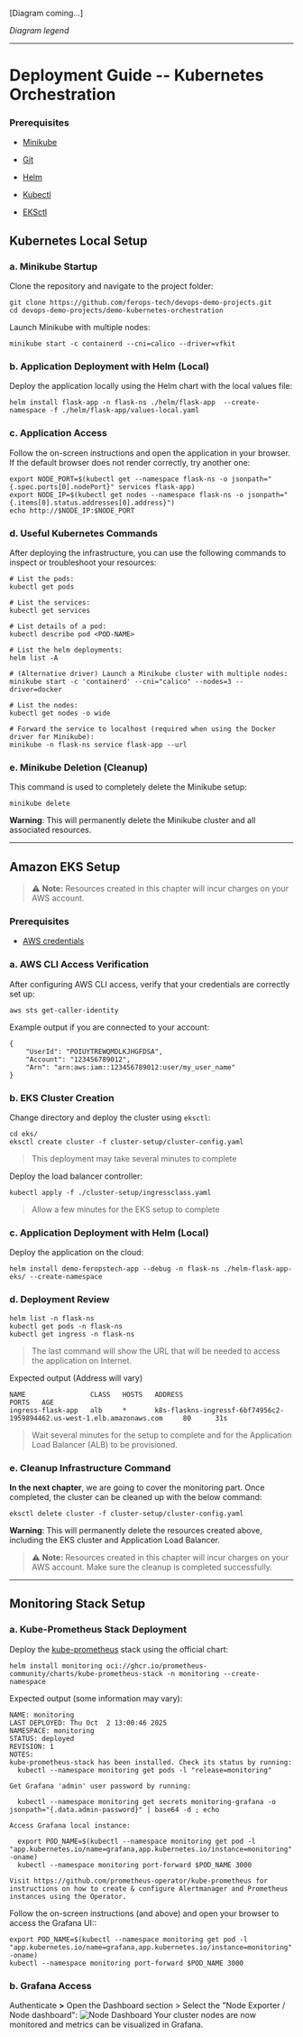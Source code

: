 [Diagram coming...]

*Diagram legend*

---

# Deployment Guide -- Kubernetes Orchestration

### Prerequisites
- [Minikube](https://minikube.sigs.k8s.io/docs/start/)

- [Git](https://git-scm.com/downloads)
- [Helm](https://helm.sh/docs/intro/install/)
- [Kubectl](https://kubernetes.io/docs/tasks/tools/)
- [EKSctl](https://docs.aws.amazon.com/eks/latest/userguide/install-kubectl.html#eksctl-install-update)



## Kubernetes Local Setup

### a. Minikube Startup

Clone the repository and navigate to the project folder:
```shell
git clone https://github.com/ferops-tech/devops-demo-projects.git
cd devops-demo-projects/demo-kubernetes-orchestration
```

Launch Minikube with multiple nodes:
```shell
minikube start -c containerd --cni=calico --driver=vfkit
```

### b. Application Deployment with Helm (Local)

Deploy the application locally using the Helm chart with the local values file:
```shell
helm install flask-app -n flask-ns ./helm/flask-app  --create-namespace -f ./helm/flask-app/values-local.yaml
```

### c. Application Access
Follow the on-screen instructions and open the application in your browser. If the default browser does not render correctly, try another one:
```shell
export NODE_PORT=$(kubectl get --namespace flask-ns -o jsonpath="{.spec.ports[0].nodePort}" services flask-app)
export NODE_IP=$(kubectl get nodes --namespace flask-ns -o jsonpath="{.items[0].status.addresses[0].address}")
echo http://$NODE_IP:$NODE_PORT
```

### d. Useful Kubernetes Commands

After deploying the infrastructure, you can use the following commands to inspect or troubleshoot your resources:
```shell
# List the pods:
kubectl get pods

# List the services:
kubectl get services

# List details of a pod:
kubectl describe pod <POD-NAME>

# List the helm deployments:
helm list -A

# (Alternative driver) Launch a Minikube cluster with multiple nodes:
minikube start -c 'containerd' --cni="calico" --nodes=3 --driver=docker

# List the nodes:
kubectl get nodes -o wide

# Forward the service to localhost (required when using the Docker driver for Minikube):
minikube -n flask-ns service flask-app --url

```

### e. Minikube Deletion (Cleanup)
This command is used to completely delete the Minikube setup:
```shell
minikube delete
```
**Warning**: This will permanently delete the Minikube cluster and all associated resources.


---


## Amazon EKS Setup
> ⚠️ **Note:** Resources created in this chapter will incur charges on your AWS account.

### Prerequisites

- [AWS credentials](https://docs.aws.amazon.com/cli/latest/userguide/cli-chap-authentication.html)


### a. AWS CLI Access Verification

After configuring AWS CLI access, verify that your credentials are correctly set up:
```shell
aws sts get-caller-identity
```
Example output if you are connected to your account:
```shell
{
    "UserId": "POIUYTREWQMDLKJHGFDSA",
    "Account": "123456789012",
    "Arn": "arn:aws:iam::123456789012:user/my_user_name"
}
```


### b. EKS Cluster Creation
Change directory and deploy the cluster using `eksctl`:
```shell
cd eks/
eksctl create cluster -f cluster-setup/cluster-config.yaml
```
> This deployment may take several minutes to complete

Deploy the load balancer controller:
```shell
kubectl apply -f ./cluster-setup/ingressclass.yaml
```
> Allow a few minutes for the EKS setup to complete


### c. Application Deployment with Helm (Local)

Deploy the application on the cloud:
```shell
helm install demo-feropstech-app --debug -n flask-ns ./helm-flask-app-eks/ --create-namespace
```

### d. Deployment Review
```shell
helm list -n flask-ns
kubectl get pods -n flask-ns
kubectl get ingress -n flask-ns
```
> The last command will show the URL that will be needed to access the application on Internet.

Expected output (Address will vary)
```shell
NAME                CLASS   HOSTS   ADDRESS                                                                    PORTS   AGE
ingress-flask-app   alb     *       k8s-flaskns-ingressf-6bf74956c2-1959894462.us-west-1.elb.amazonaws.com     80      31s
```
> Wait several minutes for the setup to complete and for the Application Load Balancer (ALB) to be provisioned.


### e. Cleanup Infrastructure Command
**In the next chapter**, we are going to cover the monitoring part. Once completed, the cluster can be cleaned up with the below command:
```shell
eksctl delete cluster -f cluster-setup/cluster-config.yaml
```
**Warning**: This will permanently delete the resources created above, including the EKS cluster and Application Load Balancer.
> ⚠️ **Note:** Resources created in this chapter will incur charges on your AWS account. Make sure the cleanup is completed successfully.
---

## Monitoring Stack Setup
### a. Kube-Prometheus Stack Deployment
Deploy the [kube-prometheus](https://artifacthub.io/packages/helm/prometheus-community/kube-prometheus-stack/77.12.0) stack using the official chart:
```shell
helm install monitoring oci://ghcr.io/prometheus-community/charts/kube-prometheus-stack -n monitoring --create-namespace
```

Expected output (some information may vary):
```shell
NAME: monitoring
LAST DEPLOYED: Thu Oct  2 13:00:46 2025
NAMESPACE: monitoring
STATUS: deployed
REVISION: 1
NOTES:
kube-prometheus-stack has been installed. Check its status by running:
  kubectl --namespace monitoring get pods -l "release=monitoring"

Get Grafana 'admin' user password by running:

  kubectl --namespace monitoring get secrets monitoring-grafana -o jsonpath="{.data.admin-password}" | base64 -d ; echo

Access Grafana local instance:

  export POD_NAME=$(kubectl --namespace monitoring get pod -l "app.kubernetes.io/name=grafana,app.kubernetes.io/instance=monitoring" -oname)
  kubectl --namespace monitoring port-forward $POD_NAME 3000

Visit https://github.com/prometheus-operator/kube-prometheus for instructions on how to create & configure Alertmanager and Prometheus instances using the Operator.
```

Follow the on-screen instructions (and above) and open your browser to access the Grafana UI::
```shell
export POD_NAME=$(kubectl --namespace monitoring get pod -l "app.kubernetes.io/name=grafana,app.kubernetes.io/instance=monitoring" -oname)
kubectl --namespace monitoring port-forward $POD_NAME 3000
```

### b. Grafana Access

Authenticate **>** Open the Dashboard section > Select the "Node Exporter / Node dashboard":
![Node Dashboard](../resources/node-dashboard.png)
Your cluster nodes are now monitored and metrics can be visualized in Grafana.



